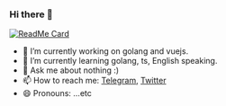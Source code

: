 ### Hi there 👋

[![ReadMe Card](https://github-readme-stats.vercel.app/api?username=mahmoud-eskandari&show_icons=true)](https://github.com/mahmoud-eskandari/mahmoud-eskandari)

- 🔭 I’m currently working on golang and vuejs.
- 🌱 I’m currently learning golang, ts, English speaking.
- 💬 Ask me about nothing :)
- 📫 How to reach me: [Telegram](https://t.me/mahmoud_etc), [Twitter](https://twitter.com/MahmoudEskandri)
- 😄 Pronouns: ...etc
